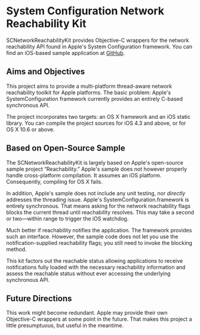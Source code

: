 # System Configuration Network Reachability Kit

SCNetworkReachabilityKit provides Objective-C wrappers for the network reachability API found in Apple's System Configuration framework. You can find an iOS-based sample application at [GitHub](https://github.com/royratcliffe/SCNetworkReachability).

## Aims and Objectives

This project aims to provide a multi-platform thread-aware network reachability toolkit for Apple platforms. The basic problem: Apple's SystemConfiguration framework currently provides an entirely C-based synchronous API.

The project incorporates two targets: an OS X framework and an iOS static library. You can compile the project sources for iOS 4.3 and above, or for OS X 10.6 or above.

## Based on Open-Source Sample

The SCNetworkReachabilityKit is largely based on Apple's open-source sample project “Reachability.” Apple's sample does not however properly handle cross-platform compilation. It assumes an iOS platform. Consequently, compiling for OS X fails.

In addition, Apple's sample does not include any unit testing, nor _directly_ addresses the threading issue. Apple's SystemConfiguration.framework is entirely synchronous. That means asking for the network reachability flags blocks the current thread until reachability resolves. This may take a second or two—within range to trigger the iOS watchdog.

Much better if reachability notifies the application. The framework provides such an interface. However, the sample code does not let you use the notification-supplied reachability flags; you still need to invoke the blocking method.

This kit factors out the reachable status allowing applications to receive notifications fully loaded with the necessary reachability information and assess the reachable status without ever accessing the underlying synchronous API.

## Future Directions

This work might become redundant. Apple may provide their own Objective-C wrappers at some point in the future. That makes this project a little presumptuous, but useful in the meantime.
